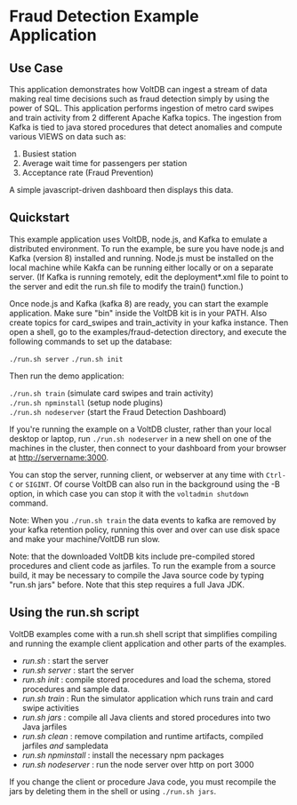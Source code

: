 # Fraud Detection Example Application

Use Case
--------
This application demonstrates how VoltDB can ingest a stream of data making real time decisions such as fraud detection simply by using the power of SQL.
This application performs ingestion of metro card swipes and train activity from 2 different Apache Kafka topics.
The ingestion from Kafka is tied to java stored procedures that detect anomalies and compute various VIEWS on data such as:

1. Busiest station
2. Average wait time for passengers per station
3. Acceptance rate (Fraud Prevention)

A simple javascript-driven dashboard then displays this data.

Quickstart
---------------------------
This example application uses VoltDB, node.js, and Kafka to emulate a distributed environment. To run the example, be sure you have node.js and Kafka (version 8) installed and running. Node.js must be installed on the local machine while Kakfa can be running either locally or on a separate server. (If Kafka is running remotely, edit the deployment*.xml file to point to the server  and edit the run.sh file to modify the train() function.)

Once node.js and Kafka (kafka 8) are ready, you can start the example application. Make sure "bin" inside the VoltDB kit is in your PATH. Also create topics for card_swipes and train_activity in your kafka instance.
Then open a shell, go to the examples/fraud-detection directory, and execute the following commands to set up the database:

  `./run.sh server`
  `./run.sh init`

Then run the demo application:

  `./run.sh train` (simulate card swipes and train activity)  
  `./run.sh npminstall` (setup node plugins)  
  `./run.sh nodeserver` (start the Fraud Detection Dashboard)

If you're running the example on a VoltDB cluster, rather than your local desktop or laptop, run `./run.sh nodeserver` in a new shell on one of the machines in the cluster, then connect to your dashboard from your browser at [http://servername:3000](http://servername:3000).

You can stop the server, running client, or webserver at any time with `Ctrl-C` or `SIGINT`.  Of course VoltDB can also run in the background using the -B option, in which case you can stop it with the `voltadmin shutdown` command.

Note: When you `./run.sh train` the data events to kafka are removed by your kafka retention policy, running this over and over can use disk space and make your machine/VoltDB run slow.

Note: that the downloaded VoltDB kits include pre-compiled stored procedures and client code as jarfiles. To run the example from a source build, it may be necessary to compile the Java source code by typing "run.sh jars" before. Note that this step requires a full Java JDK.

Using the run.sh script
---------------------------
VoltDB examples come with a run.sh shell script that simplifies compiling and running the example client application and other parts of the examples.
- *run.sh* : start the server
- *run.sh server* : start the server
- *run.sh init* : compile stored procedures and load the schema, stored procedures and sample data.
- *run.sh train* : Run the simulator application which runs train and card swipe activities
- *run.sh jars* : compile all Java clients and stored procedures into two Java jarfiles
- *run.sh clean* : remove compilation and runtime artifacts, compiled jarfiles *and* sampledata
- *run.sh npminstall* : install the necessary npm packages
- *run.sh nodeserver* : run the node server over http on port 3000

If you change the client or procedure Java code, you must recompile the jars by deleting them in the shell or using `./run.sh jars`.
